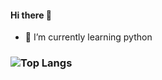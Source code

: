 #### Hi there 👋
- 🌱 I’m currently learning python
 ### ![Top Langs](https://github-readme-stats.vercel.app/api/top-langs/?username=mehmetozelgul&layout=compact)

<!--
**mehmetozelgul/mehmetozelgul** is a ✨ _special_ ✨ repository because its `README.md` (this file) appears on your GitHub profile.

Here are some ideas to get you started:

- 🔭 I’m currently working on ...
- 🌱 I’m currently learning ...
- 👯 I’m looking to collaborate on ...
- 🤔 I’m looking for help with ...
- 💬 Ask me about ...
- 📫 How to reach me: ...
- 😄 Pronouns: ...
- ⚡ Fun fact: ...
-->
